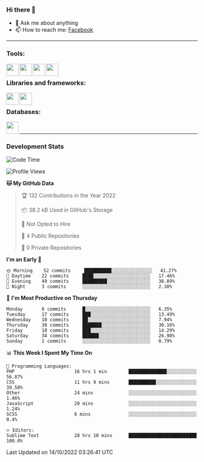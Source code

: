 ### Hi there 👋

<!-- - 🔭 I’m currently working on [huyviet] -->
- 💬 Ask me about anything
- 📫 How to reach me: [Facebook]
<!-- - ⚡ Fun fact: abc -->

---

### Tools:
<img align='left' height="32" width="32" src="https://cdn.jsdelivr.net/npm/simple-icons@4.8.0/icons/phpstorm.svg" />
<img align='left' height="32" width="32" src="https://cdn.jsdelivr.net/npm/simple-icons@4.8.0/icons/sublimetext.svg" />
<img align='left' height="32" width="32" src="https://cdn.jsdelivr.net/npm/simple-icons@4.8.0/icons/laragon.svg" />
<img align='left' height="32" width="32" src="https://cdn.jsdelivr.net/npm/simple-icons@4.8.0/icons/xampp.svg" />
<br>

### Libraries and frameworks:
<img align='left' height="32" width="32" src="https://cdn.jsdelivr.net/npm/simple-icons@4.8.0/icons/laravel.svg" />
<img align='left' height="32" width="32" src="https://cdn.jsdelivr.net/npm/simple-icons@4.8.0/icons/jquery.svg" />
<br>

### Databases:
<img align='left' height="32" width="32" src="https://cdn.jsdelivr.net/npm/simple-icons@4.8.0/icons/mysql.svg" />
<br>

---
### Development Stats
<!--START_SECTION:waka-->
![Code Time](http://img.shields.io/badge/Code%20Time-211%20hrs%2030%20mins-blue)

![Profile Views](http://img.shields.io/badge/Profile%20Views-0-blue)

**🐱 My GitHub Data** 

> 🏆 132 Contributions in the Year 2022
 > 
> 📦 38.2 kB Used in GitHub's Storage 
 > 
> 🚫 Not Opted to Hire
 > 
> 📜 4 Public Repositories 
 > 
> 🔑 0 Private Repositories  
 > 
**I'm an Early 🐤** 

```text
🌞 Morning    52 commits     ██████████░░░░░░░░░░░░░░░   41.27% 
🌆 Daytime    22 commits     ████░░░░░░░░░░░░░░░░░░░░░   17.46% 
🌃 Evening    49 commits     █████████░░░░░░░░░░░░░░░░   38.89% 
🌙 Night      3 commits      ░░░░░░░░░░░░░░░░░░░░░░░░░   2.38%

```
📅 **I'm Most Productive on Thursday** 

```text
Monday       8 commits      █░░░░░░░░░░░░░░░░░░░░░░░░   6.35% 
Tuesday      17 commits     ███░░░░░░░░░░░░░░░░░░░░░░   13.49% 
Wednesday    10 commits     ██░░░░░░░░░░░░░░░░░░░░░░░   7.94% 
Thursday     38 commits     ███████░░░░░░░░░░░░░░░░░░   30.16% 
Friday       18 commits     ███░░░░░░░░░░░░░░░░░░░░░░   14.29% 
Saturday     34 commits     ██████░░░░░░░░░░░░░░░░░░░   26.98% 
Sunday       1 commits      ░░░░░░░░░░░░░░░░░░░░░░░░░   0.79%

```


📊 **This Week I Spent My Time On** 

```text
💬 Programming Languages: 
PHP                      16 hrs 1 min        ██████████████░░░░░░░░░░░   56.87% 
CSS                      11 hrs 9 mins       ██████████░░░░░░░░░░░░░░░   39.58% 
Other                    24 mins             ░░░░░░░░░░░░░░░░░░░░░░░░░   1.46% 
JavaScript               20 mins             ░░░░░░░░░░░░░░░░░░░░░░░░░   1.24% 
SCSS                     6 mins              ░░░░░░░░░░░░░░░░░░░░░░░░░   0.4%

🔥 Editors: 
Sublime Text             28 hrs 10 mins      █████████████████████████   100.0%

```


 Last Updated on 14/10/2022 03:26:41 UTC
<!--END_SECTION:waka-->

[huyviet]: https://huyviet.vn/
[Facebook]: https://www.facebook.com/profile.php?id=100075294702642
